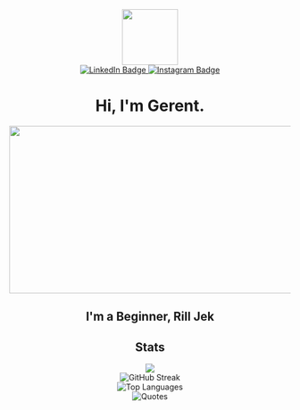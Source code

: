<div id="header" align="center">
  <img src="https://media.giphy.com/media/v1.Y2lkPTc5MGI3NjExbHR0bDJpbXc4d2I3dGZ6dzJ1Ynd4amVmd2FzYnFyd3E5dzBxNHl6dCZlcD12MV9pbnRlcm5hbF9naWZfYnlfaWQmY3Q9cw/3kPDmoWdBpQPNhCnUG/giphy.gif" width="100"/>
</div>

<div id="badges" align="center">
  <a href="https://linkedin.com/in/grnyoel">
    <img src="https://img.shields.io/badge/LinkedIn-blue?style=for-the-badge&logo=linkedin&logoColor=white" alt="LinkedIn Badge"/>
  </a>
  <a href="https://instagram.com/grnyoel">
    <img src="https://img.shields.io/badge/Instagram-%23E4405F.svg?style=for-the-badge&logo=Instagram&logoColor=white" alt="Instagram Badge"/>
  </a>
</div>

<h1 align="center">
  Hi, I'm Gerent.
</h1>

<div align="center">
  <img src="https://media.giphy.com/media/v1.Y2lkPTc5MGI3NjExZDgzc3dnZjJzbjkxYjd5d2Fwa3VlMHhhdTV0Y2J1d3Z6ancyMm5oMiZlcD12MV9pbnRlcm5hbF9naWZfYnlfaWQmY3Q9Zw/cruO3FTeoAxjiTVxPW/giphy.gif" width="600" height="300"/>
</div>

<h2 align="center">
  I'm a Beginner, Rill Jek
</h2>

<h2 align="center">
  Stats
</h2>

<div align="center">
  <img src="https://github-readme-stats.vercel.app/api?username=grnyoel&theme=tokyonight&locale=ja&hide_border=false&include_all_commits=true&count_private=true"/>
  <br/>
  <img src="https://github-readme-streak-stats.herokuapp.com/?user=grnyoel&theme=tokyonight&locale=ja&hide_border=false" alt="GitHub Streak"/>
  <br/>
  <img src="https://github-readme-stats.vercel.app/api/top-langs/?username=grnyoel&theme=tokyonight&locale=ja&hide_border=false&include_all_commits=true&count_private=true&layout=compact" alt="Top Languages"/>
  <br/>
  <img src="https://quotes-github-readme.vercel.app/api?type=horizontal&theme=tokyonight" alt="Quotes"/>
</div>

